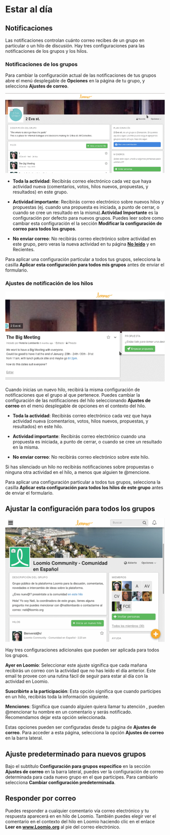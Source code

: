 # Estar al día

## Notificaciones

Las notificaciones controlan cuánto correo recibes de un grupo en particular o un hilo de discusión. Hay tres configuraciones para las notificaciones de los grupos y los hilos.

### Notificaciones de los grupos

Para cambiar la configuración actual de las notificaciones de tus grupos abre el menú desplegable de **Opciones** en la página de tu grupo, y selecciona **Ajustes de correo**.

<img class="screenshot" alt="group notifications" src="edit-group-notifications.gif" />

* **Toda la actividad**: Recibirás correo electrónico cada vez que haya actividad nueva (comentarios, votos, hilos nuevos, propuestas, y resultados) en este grupo. 

* **Actividad importante**: Recibirás correo electrónico sobre nuevos hilos y propuestas (ej. cuando una propuesta es iniciada, a punto de cerrar, o cuando se cree un resultado en la misma).**Actividad Importante** es la configuración por defecto para nuevos grupos. Puedes leer sobre como cambiar esta configuración el la sección **Modificar la configuración de correo para todos los grupos**.

* **No enviar correo**: No recibirás correo electrónico sobre actividad en este grupo, pero veras la nueva actividad en tu página [**No leído**](reading_loomio.html#unread-threads) y en Recientes.

Para aplicar una configuración particular a todos tus grupos, selecciona la casilla **Aplicar esta configuración para todos mis grupos** antes de enviar el formulario.

### Ajustes de notificación de los hilos

<img class="screenshot" alt="thread notifications" src="edit-thread-notifications.gif" />

Cuando inicias un nuevo hilo, recibirá la misma configuración de notificaciones que el grupo al que pertenece. Puedes cambiar la configuración de las notificaciones del hilo seleccionando **Ajustes de correo** en el menú desplegable de opciones en el contexto del hilo.

* **Toda la actividad**: Recibirás correo electrónico cada vez que haya actividad nueva (comentarios, votos, hilos nuevos, propuestas, y resultados) en este hilo.

* **Actividad importante**: Recibirás correo electrónico cuando una propuesta es iniciada, a punto de cerrar, o cuando se cree un resultado en la misma.

* **No enviar correo**: No recibirás correo electrónico sobre este hilo. 

Si has silenciado un hilo no recibirás notificaciones sobre propuestas o ninguna otra actividad en el hilo, a menos que alguien te @mencione. 

Para aplicar una configuración particular a todos tus grupos, selecciona la casilla **Aplicar esta configuración para todos los hilos de este grupo** antes de enviar el formulario.

## Ajustar la configuración para todos los grupos

<img class="gif" alt="ajustes de correo" src="ajustes-correo.gif" />

Hay tres configuraciones adicionales que pueden ser aplicada para todos los grupos.

**Ayer en Loomio**: Seleccionar este ajuste significa que cada mañana recibirás un correo con la actividad que no has leído el día anterior. Este email te provee con una rutina fácil de seguir para estar al día con la actividad en Loomio.

**Suscribirte a la participación**: Esta opción significa que cuando participes en un hilo, recibirás toda la información siguiente.

**Menciones**: Significa que cuando alguien quiera llamar tu atención , pueden @mencionar tu nombre en un comentario y serás notificado. Recomendamos dejar esta opción seleccionada.

Estas opciones pueden ser configuradas desde tu página de **Ajustes de correo**. Para acceder a esta página, selecciona la opción **Ajustes de correo** en la barra lateral.

## Ajuste predeterminado para nuevos grupos

Bajo el subtítulo **Configuración para grupos especifico** en la sección **Ajustes de correo** en la barra lateral, puedes ver la configuración de correo determinada para cada nuevo grupo en el que participes. Para cambiarlo selecciona **Cambiar configuración predeterminada**.

## Responder por correo

Puedes responder a cualquier comentario vía correo electrónico y tu respuesta aparecerá en en hilo de Loomio. También puedes elegir ver el comentario en el contexto del hilo en Loomio haciendo clic en el enlace **Leer en www.Loomio.org** al pie del correo electrónico.
